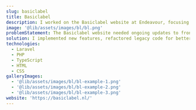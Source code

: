 ```yaml
---
slug: basiclabel
title: Basiclabel
description: I worked on the Basiclabel website at Endeavour, focusing on front-end development, code refactoring, and SEO improvements over two years.
image: '@lib/assets/images/bl/bl.png'
problemStatement: The Basiclabel website needed ongoing updates to front-end features, code management, and SEO to stay competitive and deliver a high-quality user experience.
solution: I implemented new features, refactored legacy code for better performance, and optimized SEO, transforming the website into a modern, responsive, and user-friendly platform.
technologies:
  - Laravel
  - PHP
  - TypeScript
  - HTML
  - CSS
galleryImages:
  - '@lib/assets/images/bl/bl-example-1.png'
  - '@lib/assets/images/bl/bl-example-2.png'
  - '@lib/assets/images/bl/bl-example-3.png'
website: 'https://basiclabel.nl/'
---
```

